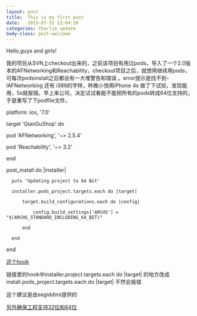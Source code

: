 ```yaml
---
layout: post
title:  This is my first post
date:   2015-07-31 13:04:10
categories: Charlie update
body-class: post-welcome
---
```


Hello,guys and girls!

我的项目从SVN上checkout出来的，之前该项目有用过pods，导入了一个2.0版本的AFNetworking和Reachability，checkout项目之后，就想用继续用pods，可每次podsinstall之后都会有一大堆警告和错误
。error提示是找不到-lAFNetworking 还有 i386的字样，昨晚小悦用iPhone 4s 做了下试验，发现能用，5s就报错。早上来公司，决定试试看能不能把所有的pods转成64位支持的，于是重写了下podfile文件。

   platform :ios, '7.0'
  
   target 'QiaoGuShop' do

   pod 'AFNetworking', '~> 2.5.4'

   pod 'Reachability', '~> 3.2'

   end
  
  
   post_install do |installer|

      puts 'Updating project to 64 Bit'

      installer.pods_project.targets.each do |target|

          target.build_configurations.each do |config|

              config.build_settings['ARCHS'] = "$(ARCHS_STANDARD_INCLUDING_64_BIT)"

          end

      end
      
  end


<a href="https://gist.github.com/funroll/7faf18b4972d72cd284e">这个hook</a>

链接里的hook中installer.project.targets.each do |target| 的地方改成 install.pods_project.targets.each do |target|	不然会报错

这个建议是由segiddins提供的

<a href="http://stackoverflow.com/questions/28343242/how-to-convert-xcode-32-bit-app-into-64-bit-xcode-app">另外确保工程支持32位和64位</a>
